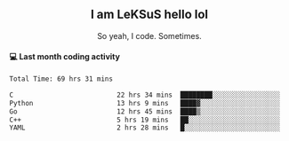 <h2 align="center">I am LeKSuS hello lol</h2>
<p align="center">So yeah, I code. Sometimes.</p>

#### :computer: Last month coding activity
<!--START_SECTION:waka-->

```txt
Total Time: 69 hrs 31 mins

C                          22 hrs 34 mins  ████████░░░░░░░░░░░░░░░░░   31.65 %
Python                     13 hrs 9 mins   ████▓░░░░░░░░░░░░░░░░░░░░   18.44 %
Go                         12 hrs 45 mins  ████▒░░░░░░░░░░░░░░░░░░░░   17.89 %
C++                        5 hrs 19 mins   ██░░░░░░░░░░░░░░░░░░░░░░░   07.45 %
YAML                       2 hrs 28 mins   █░░░░░░░░░░░░░░░░░░░░░░░░   03.47 %
```

<!--END_SECTION:waka-->
